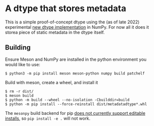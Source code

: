 # A dtype that stores metadata

This is a simple proof-of-concept dtype using the (as of late 2022) experimental
[new dtype
implementation](https://numpy.org/neps/nep-0041-improved-dtype-support.html) in
NumPy. For now all it does it storea piece of static metadata in the dtype
itself.

## Building

Ensure Meson and NumPy are installed in the python environment you would like to use:

```
$ python3 -m pip install meson meson-python numpy build patchelf
```

Build with meson, create a wheel, and install it

```
$ rm -r dist/
$ meson build
$ python -m build --wheel --no-isolation -Cbuilddir=build
$ python -m pip install --force-reinstall dist/metadatadtype*.whl
```

The `mesonpy` build backend for pip [does not currently support editable
installs](https://github.com/mesonbuild/meson-python/issues/47), so `pip install
-e .` will not work.

